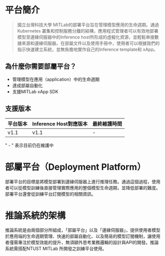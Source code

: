 # 平台簡介


> 國立台灣科技大學 MITLab的部署平台旨在管理模型應用的生命週期。通過 Kubernetes 叢集和控制服務分離的結構，應用程式管理者可以有效地部署模型至邊緣伺服器中的Inference host所形成的虛擬化資源，並輕鬆串接數據來源和邊緣伺服器。在部屬文件以及使用手冊中，使用者可以根據我們的指示快速建立系統，並無負擔地實作自己的Inference template和 xApp。

## 為什麼你需要部屬平台？

- 管理模型在應用（application）中的生命週期
- 達成部屬自動化
- 支援MITLab xApp SDK

## 支援版本

| **平台版本** | **Inference Host對應版本** | **最終維護時間** |
| --- | --- | --- |
| ​v1.1 | ​v1.1 | ​- |

" - " 表示目前仍在維護中

# 部屬平台（Deployment Platform）

部署平台的目標是將模型部署到邊緣伺服器上進行推理任務。通過這個過程，使用者可以從模型訓練後直接管理實際應用的整個模型生命週期，並降低部署的難度。部署平台還會從訓練平台訂閱模型的相關資訊。

# 推論系統的架構

推論系統是由兩個部分所組成，「部屬平台」以及「邊緣伺服器」，提供使用者模型於應用端的生命週期管理、快速的部屬自動化、以及簡易的模型訂閱機制，讓使用者僅需專注於模型效能的提升，無須額外思考業務邏輯的設計與API的開發。推論系統需搭配NTUST MITLab 所開發之訓練平台使用。